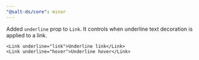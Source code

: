 ```yaml
---
"@salt-ds/core": minor
---
```


Added `underline` prop to `Link`. It controls when underline text decoration is applied to a link.

```
<Link underline="link">Underline link</Link>
<Link underline="hover">Underline hover</Link>
```
